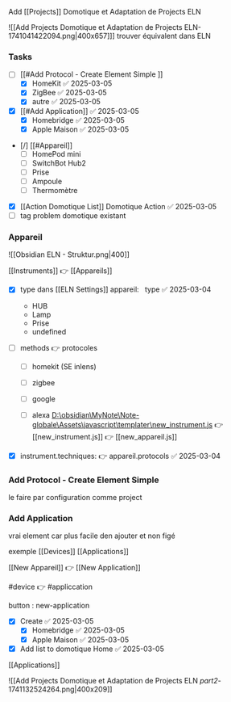Add [[Projects]] Domotique et Adaptation de Projects ELN

![[Add Projects Domotique et Adaptation de Projects ELN-1741041422094.png|400x657]]]
trouver équivalent dans ELN
### Tasks

- [ ] [[#Add Protocol - Create Element Simple ]]
	- [x] HomeKit ✅ 2025-03-05
	- [x] ZigBee ✅ 2025-03-05
	- [x] autre ✅ 2025-03-05
- [x] [[#Add Application]] ✅ 2025-03-05
	- [x] Homebridge ✅ 2025-03-05
	- [x] Apple Maison ✅ 2025-03-05
- [/] [[#Appareil]]
	- [ ] HomePod mini
	- [ ] SwitchBot Hub2
	- [ ] Prise
	- [ ] Ampoule
	- [ ] Thermomètre
- [x] [[Action Domotique List]] Domotique Action ✅ 2025-03-05
- [ ] tag problem domotique existant

### Appareil

![[Obsidian ELN - Struktur.png|400]]

[[Instruments]] 👉 [[Appareils]]
- [x] type dans [[ELN Settings]] appareil:   type ✅ 2025-03-04
    - HUB
    - Lamp
    - Prise
    - undefined
- [ ] methods 👉 protocoles
	- [ ] homekit   (SE inlens)
	- [ ] zigbee
	- [ ] google
	- [ ] alexa
[D:\obsidian\MyNote\Note-globale\Assets\javascript\templater\new_instrument.js](file:///d%3A/obsidian/MyNote/Note-globale/Assets/javascript/templater/new_instrument.js) 👉
	[[new_instrument.js]] 👉 [[new_appareil.js]]


- [x] instrument.techniques:  👉  appareil.protocols ✅ 2025-03-04



### Add Protocol - Create Element Simple
le faire par configuration comme project

### Add Application
vrai element car plus facile den ajouter et non figé

exemple [[Devices]] [[Applications]]

[[New Appareil]] 👉 [[New Application]]

#device 👉 #appliccation

button : new-application


- [x] Create ✅ 2025-03-05
	- [x] Homebridge ✅ 2025-03-05
	- [x] Apple Maison ✅ 2025-03-05
- [x] Add list to domotique Home ✅ 2025-03-05

[[Applications]]

![[Add Projects Domotique et Adaptation de Projects ELN _part2_-1741132524264.png|400x209]]